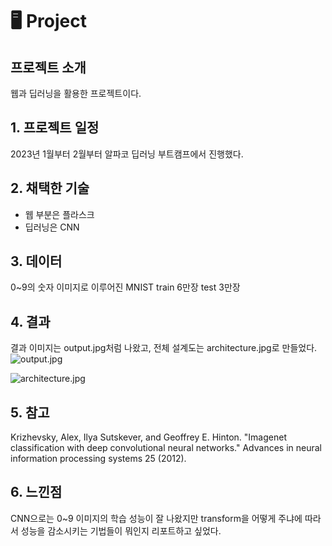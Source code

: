 # 🖥️ Project

## 프로젝트 소개
웹과 딥러닝을 활용한 프로젝트이다.

## 1. 프로젝트 일정
2023년 1월부터 2월부터 알파코 딥러닝 부트캠프에서 진행했다. 

## 2. 채택한 기술
- 웹 부분은 플라스크
- 딥러닝은 CNN

## 3. 데이터
0~9의 숫자 이미지로 이루어진 MNIST train 6만장 test 3만장


## 4. 결과
결과 이미지는 output.jpg처럼 나왔고, 전체 설계도는 architecture.jpg로 만들었다. 
![output.jpg](![image](https://github.com/kieunseo/test_0625/assets/161268857/1c3ebbe7-8574-41b7-be8d-02686f001f62)
)

![architecture.jpg](https://github.com/kieunseo/test_0625/assets/161268857/eeb914e5-1809-4a37-94f7-c2e2c34fad2e)



## 5. 참고
Krizhevsky, Alex, Ilya Sutskever, and Geoffrey E. Hinton. "Imagenet classification with deep convolutional neural networks." Advances in neural information processing systems 25 (2012). 

## 6. 느낀점
CNN으로는 0~9 이미지의 학습 성능이 잘 나왔지만 transform을 어떻게 주냐에 따라서 성능을 감소시키는 기법들이 뭐인지 리포트하고 싶었다.
 

